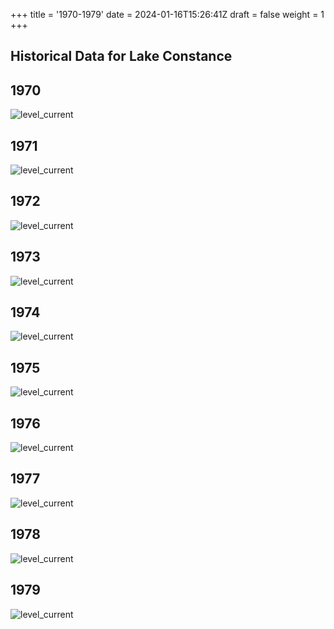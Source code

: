 +++
title = '1970-1979'
date = 2024-01-16T15:26:41Z
draft = false
weight = 1
+++

## Historical Data for Lake Constance

## 1970

![level_current](/images/EN/graphs_historic/longterm_EN_1970.png)

## 1971

![level_current](/images/EN/graphs_historic/longterm_EN_1971.png)

## 1972

![level_current](/images/EN/graphs_historic/longterm_EN_1972.png)

## 1973

![level_current](/images/EN/graphs_historic/longterm_EN_1973.png)

## 1974

![level_current](/images/EN/graphs_historic/longterm_EN_1974.png)

## 1975

![level_current](/images/EN/graphs_historic/longterm_EN_1975.png)

## 1976

![level_current](/images/EN/graphs_historic/longterm_EN_1976.png)

## 1977

![level_current](/images/EN/graphs_historic/longterm_EN_1977.png)

## 1978

![level_current](/images/EN/graphs_historic/longterm_EN_1978.png)

## 1979

![level_current](/images/EN/graphs_historic/longterm_EN_1979.png)
